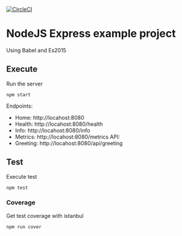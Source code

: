[![CircleCI](https://circleci.com/gh/marcelogft/greeting-service.svg?style=svg)](https://circleci.com/gh/marcelogft/greeting-service) 
# NodeJS Express example project

Using Babel and Es2015

## Execute

Run the server

```
npm start
```

Endpoints: 
* Home: http://locahost:8080
* Health: http://locahost:8080/health
* Info: http://locahost:8080/info
* Metrics: http://locahost:8080/metrics
API: 
* Greeting: http://locahost:8080/api/greeting

## Test
Execute test 

```
npm test
```

### Coverage
Get test coverage with istanbul

```
npm run cover
```

